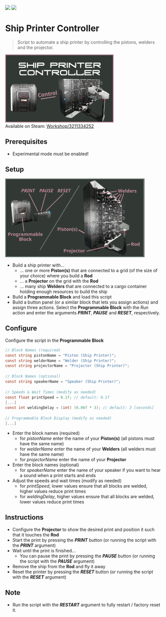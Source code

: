 ![](https://img.shields.io/badge/Version-v1.0-informational)
[![](https://img.shields.io/badge/Steam-Workshop/3211334252-green)](https://steamcommunity.com/sharedfiles/filedetails/?id=3211334252)
# Ship Printer Controller
> Script to automate a ship printer by controlling the pistons, welders and the projector.

<img src="thumb.png" alt="Ship Printer Controller" width="350px"></img>  
Available on Steam: [Workshop/3211334252](https://steamcommunity.com/sharedfiles/filedetails/?id=3211334252)


## Prerequisites
  * Experimental mode must be enabled!


## Setup
<img src="setup.png" alt="Setup" width="450px"></img>
  * Build a ship printer with...
    * ... one or more <b>Piston(s)</b> that are connected to a grid (of the size of your choice) where you build a <b>Rod</b>
    * ... a <b>Projector</b> on the grid with the <b>Rod</b>
    * ... many ship <b>Welders</b> that are connected to a cargo container holding enough resources to build the ship
  * Build a <b>Programmable Block</b> and load this script
  * Build a button panel (or a similar block that lets you assign actions) and assign three actions. Select the <b>Programmable Block</b> with the <i>Run</i> action and enter the arguments <b><i>PRINT</i></b>, <b><i>PAUSE</i></b> and <b><i>RESET</i></b>, respectively.


## Configure
Configure the script in the <b>Programmable Block</b>
```c#
// Block Names (required)
const string pistonName = "Piston (Ship Printer)";
const string welderName = "Welder (Ship Printer)";
const string projectorName = "Projector (Ship Printer)";

// Block Names (optional)
const string speakerName = "Speaker (Ship Printer)";

// Speeds & Wait Times (modify as needed)
const float printSpeed = 0.1f; // default: 0.1f
[...]
const int weldingDelay = (int) (6.06f * 3); // default: 3 [seconds]

// Programmable Block Display (modify as needed)
[...]
```
  * Enter the block names (required)
    * for <i>pistonName</i> enter the name of your <b>Piston(s)</b> (all pistons must have the same name)
    * for <i>welderName</i> enter the name of your <b>Welders</b> (all welders must have the same name)
    * for <i>projectorName</i> enter the name of your <b>Projector</b>
  * Enter the block names (optional)
    * for <i>speakerName</i> enter the name of your speaker if you want to hear a sound when a print starts and ends
  * Adjust the speeds and wait times (modify as needed)
    * for <i>printSpeed</i>, lower values ensure that all blocks are welded, higher values reduce print times
    * for <i>weldingDelay</i>, higher values ensure that all blocks are welded, lower values reduce print times


## Instructions
  * Configure the <b>Projector</b> to show the desired print and position it such that it touches the <b>Rod</b>
  * Start the print by pressing the <b><i>PRINT</i></b> button (or running the script with the <b><i>PRINT</i></b> argument)
  * Wait until the print is finished...
    * You can pause the print by pressing the <b><i>PAUSE</i></b> button (or running the script with the <b><i>PAUSE</i></b> argument)
  * Remove the ship from the <b>Rod</b> and fly it away
  * Reset the printer by pressing the <b><i>RESET</i></b> button (or running the script with the <b><i>RESET</i></b> argument)

## Note
  * Run the script with the <b><i>RESTART</i></b> argument to fully restart / factory reset it.
